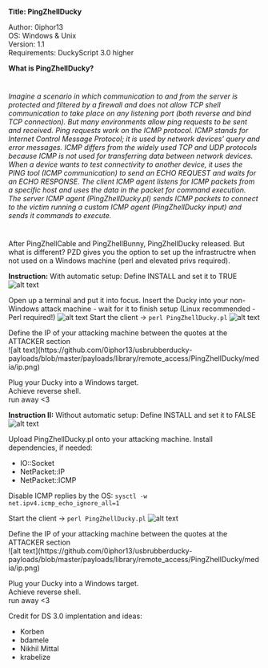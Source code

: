 **Title: PingZhellDucky**

<p>Author: 0iphor13<br>
OS: Windows & Unix<br>
Version: 1.1<br>
Requirements: DuckyScript 3.0 higher</p>

**What is PingZhellDucky?**
#
*Imagine a scenario in which communication to and from the server is protected and filtered by a firewall and does not allow TCP shell communication to take place on any listening port (both reverse and bind TCP connection).*
*But many environments allow ping requests to be sent and received. Ping requests work on the ICMP protocol.*
*ICMP stands for Internet Control Message Protocol; it is used by network devices’ query and error messages. ICMP differs from the widely used TCP and UDP protocols because ICMP is not used for transferring data between network devices.*
*When a device wants to test connectivity to another device, it uses the PING tool (ICMP communication) to send an ECHO REQUEST and waits for an ECHO RESPONSE.*
*The client ICMP agent listens for ICMP packets from a specific host and uses the data in the packet for command execution.*
*The server ICMP agent (PingZhellDucky.pl) sends ICMP packets to connect to the victim running a custom ICMP agent (PingZhellDucky input) and sends it commands to execute.*
#
After PingZhellCable and PingZhellBunny, PingZhellDucky released. But what is different? PZD gives you the option to set up the infrastructre when not used on a Windows machine (perl and elevated privs required).

**Instruction:**
With automatic setup:
Define INSTALL and set it to TRUE
![alt text](https://github.com/0iphor13/usbrubberducky-payloads/blob/master/payloads/library/remote_access/PingZhellDucky/media/install.png)

Open up a terminal and put it into focus. Insert the Ducky into your non-Windows attack machine - wait for it to finish setup (Linux recommended - Perl required!)
![alt text](https://github.com/0iphor13/usbrubberducky-payloads/blob/master/payloads/library/remote_access/PingZhellDucky/media/setup.png)
Start the client -> `perl PingZhellDucky.pl`
![alt text](https://github.com/0iphor13/usbrubberducky-payloads/blob/master/payloads/library/remote_access/PingZhellDucky/media/Client.png)
<p>Define the IP of your attacking machine between the quotes at the ATTACKER section<br>
![alt text](https://github.com/0iphor13/usbrubberducky-payloads/blob/master/payloads/library/remote_access/PingZhellDucky/media/ip.png)
<p>Plug your Ducky into a Windows target.<br>
Achieve reverse shell.<br>
   run away <3</p>

**Instruction II:**
Without automatic setup:
Define INSTALL and set it to FALSE
![alt text](https://github.com/0iphor13/usbrubberducky-payloads/blob/master/payloads/library/remote_access/PingZhellDucky/media/install.png)

Upload PingZhellDucky.pl onto your attacking machine.
Install dependencies, if needed:
- IO::Socket
- NetPacket::IP
- NetPacket::ICMP

Disable ICMP replies by the OS:
    `sysctl -w net.ipv4.icmp_echo_ignore_all=1`

Start the client -> `perl PingZhellDucky.pl`
![alt text](https://github.com/0iphor13/usbrubberducky-payloads/blob/master/payloads/library/remote_access/PingZhellDucky/media/Client.png)

<p>Define the IP of your attacking machine between the quotes at the ATTACKER section<br>
![alt text](https://github.com/0iphor13/usbrubberducky-payloads/blob/master/payloads/library/remote_access/PingZhellDucky/media/ip.png)

<p>Plug your Ducky into a Windows target.<br>
Achieve reverse shell.<br>
   run away <3</p>


Credit for DS 3.0 implentation and ideas:
- Korben
- bdamele
- Nikhil Mittal
- krabelize

